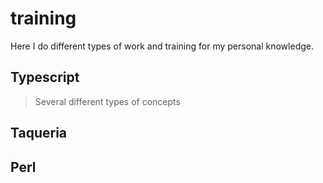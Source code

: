 # training
Here I do different types of work and training for my personal knowledge.

## Typescript
> Several different types of concepts

## Taqueria

## Perl

